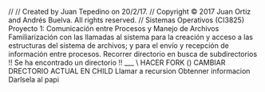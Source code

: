 //
//  Created by Juan Tepedino on 20/2/17.
//  Copyright © 2017 Juan Ortiz and Andrés Buelva. All rights reserved.
//
Sistemas Operativos (CI3825) Proyecto 1: Comunicación entre Procesos y Manejo de Archivos
Familiarización con las llamadas al sistema para la creación y acceso a las estructuras del sistema de archivos; y para el envío y recepción de información entre procesos.
Recorrer directorio en busca de subdirectorios
!! Se ha encontrado un directorio !!
    \___
        \ HACER FORK ()
          CAMBIAR DRECTORIO ACTUAL EN CHILD
           Llamar a recursion
                Obtenner informacion
                    Darlsela al papi
 